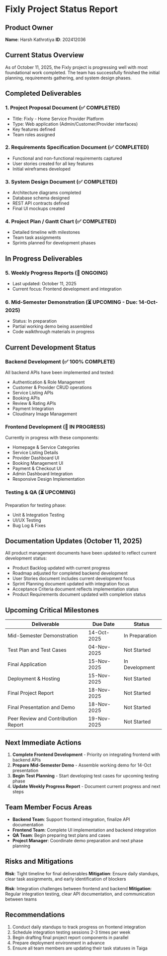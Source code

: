 # Fixly Project Status Report

## Product Owner
**Name**: Harsh Kathrotiya
**ID**: 202412036

## Current Status Overview

As of October 11, 2025, the Fixly project is progressing well with most foundational work completed. The team has successfully finished the initial planning, requirements gathering, and system design phases.

## Completed Deliverables

### 1. Project Proposal Document (✅ COMPLETED)
- Title: Fixly - Home Service Provider Platform
- Type: Web application (Admin/Customer/Provider interfaces)
- Key features defined
- Team roles assigned

### 2. Requirements Specification Document (✅ COMPLETED)
- Functional and non-functional requirements captured
- User stories created for all key features
- Initial wireframes developed

### 3. System Design Document (✅ COMPLETED)
- Architecture diagrams completed
- Database schema designed
- REST API contracts defined
- Final UI mockups created

### 4. Project Plan / Gantt Chart (✅ COMPLETED)
- Detailed timeline with milestones
- Team task assignments
- Sprints planned for development phases

## In Progress Deliverables

### 5. Weekly Progress Reports (📅 ONGOING)
- Last updated: October 11, 2025
- Current focus: Frontend development and integration

### 6. Mid-Semester Demonstration (⏳ UPCOMING - Due: 14-Oct-2025)
- Status: In preparation
- Partial working demo being assembled
- Code walkthrough materials in progress

## Current Development Status

### Backend Development (✅ 100% COMPLETE)
All backend APIs have been implemented and tested:
- Authentication & Role Management
- Customer & Provider CRUD operations
- Service Listing APIs
- Booking APIs
- Review & Rating APIs
- Payment Integration
- Cloudinary Image Management

### Frontend Development (🔄 IN PROGRESS)
Currently in progress with these components:
- Homepage & Service Categories
- Service Listing Details
- Provider Dashboard UI
- Booking Management UI
- Payment & Checkout UI
- Admin Dashboard Integration
- Responsive Design Implementation

### Testing & QA (⏳ UPCOMING)
Preparation for testing phase:
- Unit & Integration Testing
- UI/UX Testing
- Bug Log & Fixes

## Documentation Updates (October 11, 2025)
All product management documents have been updated to reflect current development status:
- Product Backlog updated with current progress
- Roadmap adjusted for completed backend development
- User Stories document includes current development focus
- Sprint Planning document updated with integration focus
- Acceptance Criteria document reflects implementation status
- Product Requirements document updated with completion status

## Upcoming Critical Milestones

| Deliverable | Due Date | Status |
|-------------|----------|--------|
| Mid-Semester Demonstration | 14-Oct-2025 | In Preparation |
| Test Plan and Test Cases | 04-Nov-2025 | Not Started |
| Final Application | 15-Nov-2025 | In Development |
| Deployment & Hosting | 15-Nov-2025 | Not Started |
| Final Project Report | 18-Nov-2025 | Not Started |
| Final Presentation and Demo | 18-Nov-2025 | Not Started |
| Peer Review and Contribution Report | 19-Nov-2025 | Not Started |

## Next Immediate Actions

1. **Complete Frontend Development** - Priority on integrating frontend with backend APIs
2. **Prepare Mid-Semester Demo** - Assemble working demo for 14-Oct presentation
3. **Begin Test Planning** - Start developing test cases for upcoming testing phase
4. **Update Weekly Progress Report** - Document current progress and next steps

## Team Member Focus Areas

- **Backend Team**: Support frontend integration, finalize API documentation
- **Frontend Team**: Complete UI implementation and backend integration
- **QA Team**: Begin preparing test plans and cases
- **Project Manager**: Coordinate demo preparation and next phase planning

## Risks and Mitigations

**Risk**: Tight timeline for final deliverables
**Mitigation**: Ensure daily standups, clear task assignments, and early identification of blockers

**Risk**: Integration challenges between frontend and backend
**Mitigation**: Regular integration testing, clear API documentation, and communication between teams

## Recommendations

1. Conduct daily standups to track progress on frontend integration
2. Schedule integration testing sessions 2-3 times per week
3. Begin drafting final project report components in parallel
4. Prepare deployment environment in advance
5. Ensure all team members are updating their task statuses in Taiga